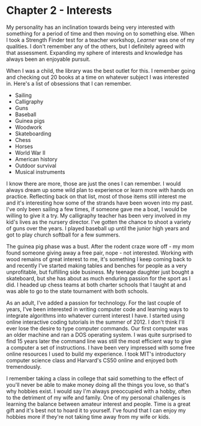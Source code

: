 # Chapter 2 - Interests

My personality has an inclination towards being very interested with something for a period of time and then moving on to something else.  When I took a Strength Finder test for a teacher workshop, *Learner* was one of my qualities.  I don't remember any of the others, but I definitely agreed with that assessment.  Expanding my sphere of interests and knowledge has always been an enjoyable pursuit.

When I was a child, the library was the best outlet for this.  I remember going and checking out 20 books at a time on whatever subject I was interested in.  Here's a list of obsessions that I can remember.

- Sailing
- Calligraphy
- Guns
- Baseball
- Guinea pigs
- Woodwork
- Skateboarding
- Chess
- Horses
- World War II
- American history
- Outdoor survival
- Musical instruments

I know there are more, those are just the ones I can remember.  I would always dream up some wild plan to experience or learn more with hands on practice.  Reflecting back on that list, most of those items still interest me and it's interesting how some of the strands have been woven into my past.  I've only been sailing a few times, if someone gave me a boat, I would be willing to give it a try.  My calligraphy teacher has been very involved in my kid's lives as the nursery director.  I've gotten the chance to shoot a variety of guns over the years.  I played baseball up until the junior high years and got to play church softball for a few summers.

The guinea pig phase was a bust.  After the rodent craze wore off - my mom found someone giving away a free pair, nope - not interested.  Working with wood remains of great interest to me, it's something I keep coming back to and recently I've started making tables and benches for people as a very unprofitable, but fulfilling side business.  My teenage daughter just bought a skateboard, but she has about as much enduring passion for the sport as I did.  I headed up chess teams at both charter schools that I taught at and was able to go to the state tournament with both schools.

As an adult, I've added a passion for technology.  For the last couple of years, I've been interested in writing computer code and learning ways to integrate algorithms into whatever current interest I have.  I started using online interactive coding tutorials in the summer of 2012.  I don't think I'll ever lose the desire to type computer commands.  Our first computer was an older machine and ran a DOS operating system.  I was quite surprised to find 15 years later the command line was still the most efficient way to give a computer a set of instructions.  I have been very impressed with some free online resources I used to build my experience.  I took MIT's introductory computer science class and Harvard's CS50 online and enjoyed both tremendously.

I remember taking a class in college that said something to the effect of you'll never be able to make money doing all the things you love, so that's why hobbies exist.  I would say I'm always preoccupied with a hobby, often to the detriment of my wife and family.  One of my personal challenges is learning the balance between amateur interest and people.  Time is a great gift and it's best not to hoard it to yourself.  I've found that I can enjoy my hobbies more if they're not taking time away from my wife or kids.